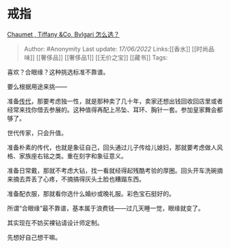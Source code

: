 # 戒指
[Chaumet , Tiffany &Co, Bvlgari 怎么选？](https://www.zhihu.com/question/39725404/answer/2527699364)

> Author: #Anonymity 
> Last update: *17/06/2022* 
> Links:[[香水]] [[时尚品味]] [[奢侈品]] [[奢侈品1]] [[无价之宝]] [[藏书]]
> Tags: 

喜欢？合眼缘？这种挑选标准不靠谱。

要么根据用途来挑——

准备[传代](https://www.zhihu.com/search?q=%E4%BC%A0%E4%BB%A3&search_source=Entity&hybrid_search_source=Entity&hybrid_search_extra=%7B%22sourceType%22%3A%22answer%22%2C%22sourceId%22%3A2527699364%7D)，那要考虑独一性，就是那种卖了几十年，卖家还想出钱回收回店里或者经常来找你借去参展的。这种值得再配上吊坠、耳环、胸针一套。参加皇家舞会都够了。

世代传家，只会升值。

准备朴素的传代，也就是象征自己，回头通过儿子传给儿媳妇，那就要考虑做人风格、家族座右铭之类。重在刻字和象征意义。

准备日常戴，那就不考虑大钻，找一看就经得起残酷考验的厚圈。回头开车洗碗摘来摘去弄丢了心疼，不摘搞得灰头土脸也糟蹋东西。

准备配衣服，那就看你选什么婚纱或晚礼服。彩色宝石挺好的。

所谓“合眼缘”最不靠谱，基本属于浪费钱——过几天睡一觉，眼缘就变了。

其实现在不妨买裸钻请设计师定制。

先想好自己想干嘛。

